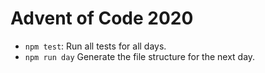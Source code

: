 # Advent of Code 2020

- `npm test`: Run all tests for all days.
- `npm run day` Generate the file structure for the next day.
